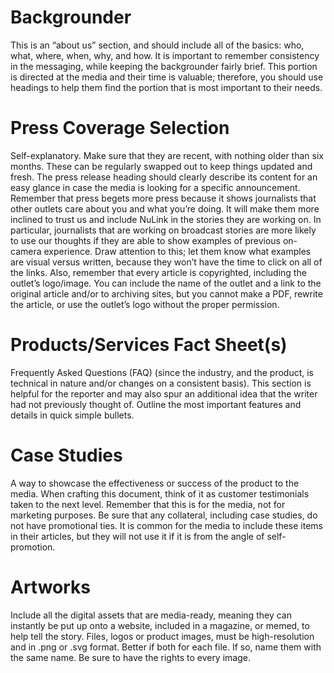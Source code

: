# Backgrounder
This is an “about us” section, and should include all of the basics: who, what, where, when, why, and how. It is important to remember consistency in the messaging, while keeping the backgrounder fairly brief. This portion is directed at the media and their time is valuable; therefore, you should use headings to help them find the portion that is most important to their needs.

# Press Coverage Selection
Self-explanatory. Make sure that they are recent, with nothing older than six months. These can be regularly swapped out to keep things updated and fresh. The press release heading should clearly describe its content for an easy glance in case the media is looking for a specific announcement. Remember that press begets more press because it shows journalists that other outlets care about you and what you’re doing. It will make them more inclined to trust us and include NuLink in the stories they are working on. In particular, journalists that are working on broadcast stories are more likely to use our thoughts if they are able to show examples of previous on-camera experience. Draw attention to this; let them know what examples are visual versus written, because they won’t have the time to click on all of the links. Also, remember that every article is copyrighted, including the outlet’s logo/image. You can include the name of the outlet and a link to the original article and/or to archiving sites, but you cannot make a PDF, rewrite the article, or use the outlet’s logo without the proper permission.

# Products/Services Fact Sheet(s)
Frequently Asked Questions (FAQ) (since the industry, and the product, is technical in nature and/or changes on a consistent basis). This section is helpful for the reporter and may also spur an additional idea that the writer had not previously thought of. Outline the most important features and details in quick simple bullets.

# Case Studies
A way to showcase the effectiveness or success of the product to the media. When crafting this document, think of it as customer testimonials taken to the next level. Remember that this is for the media, not for marketing purposes. Be sure that any collateral, including case studies, do not have promotional ties. It is common for the media to include these items in their articles, but they will not use it if it is from the angle of self-promotion.

# Artworks
Include all the digital assets that are media-ready, meaning they can instantly be put up onto a website, included in a magazine, or memed, to help tell the story. Files, logos or product images, must be high-resolution and in .png or .svg format. Better if both for each file. If so, name them with the same name. Be sure to have the rights to every image.

